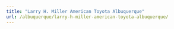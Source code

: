 ```yaml
---
title: "Larry H. Miller American Toyota Albuquerque"
url: /albuquerque/larry-h-miller-american-toyota-albuquerque/
---
```

